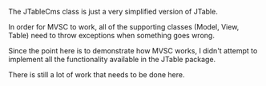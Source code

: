 The JTableCms class is just a very simplified version of JTable. 

In order for MVSC to work, all of the supporting classes (Model, View, Table) need to throw exceptions when something goes wrong.

Since the point here is to demonstrate how MVSC works, I didn't attempt to implement all the functionality available in the JTable package.

There is still a lot of work that needs to be done here.
